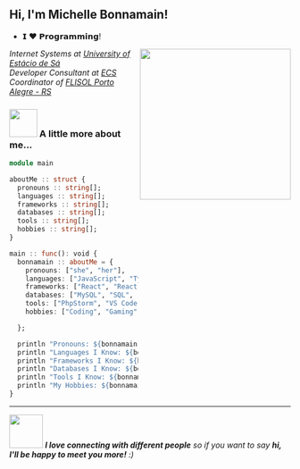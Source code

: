 <h2> Hi, I'm Michelle Bonnamain! </h2>

- 𝗜 ❤️ 𝗣𝗿𝗼𝗴𝗿𝗮𝗺𝗺𝗶𝗻𝗴!

<img align='right' src="https://media.giphy.com/media/dsdKSJjWGaWZw8tgTo/giphy.gif" width="270">

<p><em>Internet Systems at <a href="https://estacio.br/">University of Estácio de Sá</a><br />Developer Consultant at <a href="https://ecs.com.br/">ECS</a><br />
Coordinator of <a href="https://flisol.info/FLISOL2021">FLISOL Porto Alegre - RS</a></em></p>



### <img src="https://media.giphy.com/media/VgCDAzcKvsR6OM0uWg/giphy.gif" width="50"> A little more about me...  

```julia
module main

aboutMe :: struct {
  pronouns :: string[];
  languages :: string[];
  frameworks :: string[];
  databases :: string[];
  tools :: string[];
  hobbies :: string[];
} 

main :: func(): void {
  bonnamain :: aboutMe = {
    pronouns: ["she", "her"],
    languages: ["JavaScript", "TypeScript", "PHP", "C#", "HTML", "CSS"],
    frameworks: ["React", "React Native", "Laravel", "Angular"],
    databases: ["MySQL", "SQL", "XAMPP", "Apache"],
    tools: ["PhpStorm", "VS Code", "Git", "GitLab", "GitHub", "Ubuntu"],
    hobbies: ["Coding", "Gaming", "RPG", "Draw", "Paint", "Learning a New Language", "Read Books", ],

  };

  println "Pronouns: ${bonnamain.pronouns}";
  println "Languages I Know: ${bonnamain.languages}";
  println "Frameworks I Know: ${bonnamain.frameworks}";
  println "Databases I Know: ${bonnamain.databases}";
  println "Tools I Know: ${bonnamain.tools}";
  println "My Hobbies: ${bonnamain.hobbies}";
}
```
---
   
<img src="https://media.giphy.com/media/LnQjpWaON8nhr21vNW/giphy.gif" width="60"> <em><b>I love connecting with different people</b> so if you want to say <b>hi, I'll be happy to meet you more!</b> :)</em>

<!---
Bonnamain/Bonnamain is a ✨ special ✨ repository because its `README.md` (this file) appears on your GitHub profile.
You can click the Preview link to take a look at your changes.
--->


